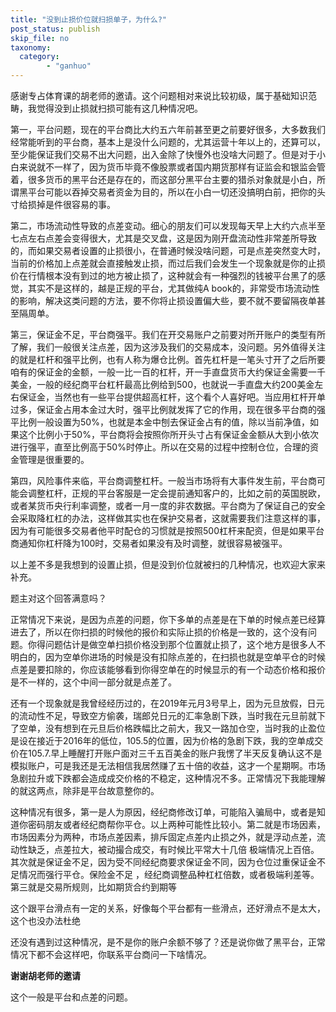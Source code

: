 ```yaml
---
title: "没到止损价位就扫损单子，为什么?"
post_status: publish
skip_file: no
taxonomy:
  category:
        - "ganhuo"
---
```


感谢专占体育课的胡老师的邀请。这个问题相对来说比较初级，属于基础知识范畴，我觉得没到止损就扫损可能有这几种情况吧。

第一，平台问题，现在的平台商比大约五六年前甚至更之前要好很多，大多数我们经常能听到的平台商，基本上是没什么问题的，尤其运营十年以上的，还算可以，至少能保证我们交易不出大问题，出入金除了快慢外也没啥大问题了。但是对于小白来说就不一样了，因为货币毕竟不像股票或者国内期货那样有证监会和银监会管着，很多货币的黑平台还是存在的，而这部分黑平台主要的猎杀对象就是小白，所谓黑平台可能以吞掉交易者资金为目的，所以在小白一切还没搞明白前，把你的头寸给损掉是件很容易的事。

第二，市场流动性导致的点差变动。细心的朋友们可以发现每天早上大约六点半至七点左右点差会变得很大，尤其是交叉盘，这是因为刚开盘流动性非常差所导致的，而如果交易者设置的止损很小，在普通时候没啥问题，可是点差突然变大时，当前的价格加上点差就会直接触发止损，而过后我们会发生一个现象就是你的止损价在行情根本没有到过的地方被止损了，这种就会有一种强烈的钱被平台黑了的感觉，其实不是这样的，越是正规的平台，尤其做纯A book的，非常受市场流动性的影响，解决这类问题的方法，要不你将止损设置偏大些，要不就不要留隔夜单甚至隔周单。

第三，保证金不足，平台商强平。我们在开交易账户之前要对所开账户的类型有所了解，我们一般很关注点差，因为这涉及我们的交易成本，没问题。另外值得关注的就是杠杆和强平比例，也有人称为爆仓比例。首先杠杆是一笔头寸开了之后所要咱有的保证金的金额，一般一比一百的杠杆，开一手直盘货币大约保证金需要一千美金，一般的经纪商平台杠杆最高比例给到500，也就说一手直盘大约200美金左右保证金，当然也有一些平台提供超高杠杆，这个看个人喜好吧。当应用杠杆开单过多，保证金占用本金过大时，强平比例就发挥了它的作用，现在很多平台商的强平比例一般设置为50%，也就是本金中刨去保证金占有的值，除以当前净值，如果这个比例小于50%，平台商将会按照你所开头寸占有保证金金额从大到小依次进行强平，直至比例高于50%时停止。所以在交易的过程中控制仓位，合理的资金管理是很重要的。

第四，风险事件来临，平台商调整杠杆。一般当市场将有大事件发生前，平台商可能会调整杠杆，正规的平台客服是一定会提前通知客户的，比如之前的英国脱欧，或者某货币央行利率调整，或者一月一度的非农数据。平台商为了保证自己的安全会采取降杠杠的办法，这样做其实也在保护交易者，这就需要我们注意这样的事，因为有可能很多交易者他平时配仓的习惯就是按照500杠杆来配资，但是如果平台商通知你杠杆降为100时，交易者如果没有及时调整，就很容易被强平。

以上差不多是我想到的设置止损，但是没到价位就被扫的几种情况，也欢迎大家来补充。

题主对这个回答满意吗？

正常情况下来说，是因为点差的问题，你下多单的点差是在下单的时候点差已经算进去了，所以在你扫损的时候他的报价和实际止损的价格是一致的，这个没有问题。你得问题估计是做空单扫损价格没到那个位置就止损了，这个地方是很多人不明白的，因为空单你进场的时候是没有扣除点差的，在扫损也就是空单平仓的时候点差是要扣除的，你应该能够看到你得空单在的时候显示的有一个动态价格和报价是不一样的，这个中间一部分就是点差了。

还有一个现象就是我曾经经历过的，在2019年元月3号早上，因为元旦放假，日元的流动性不足，导致空方偷袭，瑞郎兑日元的汇率急剧下跌，当时我在元旦前就下了空单，没有想到在元旦后价格跌幅比之前大，我又一路加仓空，当时我的止盈位是设在接近于2016年的低位，105.5的位置，因为价格的急剧下跌，我的空单成交价在105.7.早上睡醒打开账户面对三千五百美金的账户我愣了半天反复确认这不是模拟账户，可是我还是无法相信我居然赚了五十倍的收益，这才一个星期啊。市场急剧拉升或下跌都会造成成交价格的不稳定，这种情况不多。正常情况下我能理解的就这两点，除非是平台故意整你的。

这种情况有很多，第一是人为原因，经纪商修改订单，可能陷入骗局中，或者是知道你密码朋友或者经纪商帮你平仓。以上两种可能性比较小。第二就是市场因素，市场因素分为两种，市场点差因素，排斥固定点差内止损之外，就是浮动点差，流动性缺乏，点差拉大，被动撮合成交，有时候比平常大十几倍 极端情况上百倍。其次就是保证金不足，因为受不同经纪商要求保证金不同，因为仓位过重保证金不足情况而强行平仓。保险金不足 ，经纪商调整品种杠杠倍数，或者极端利差等。第三就是交易所规则，比如期货合约到期等

这个跟平台滑点有一定的关系，好像每个平台都有一些滑点，还好滑点不是太大，这个也没办法杜绝

还没有遇到过这种情况，是不是你的账户余额不够了？还是说你做了黑平台，正常情况下都不会这样吧，你联系平台商问一下啥情况。

**谢谢胡老师的邀请**

这个一般是平台和点差的问题。
